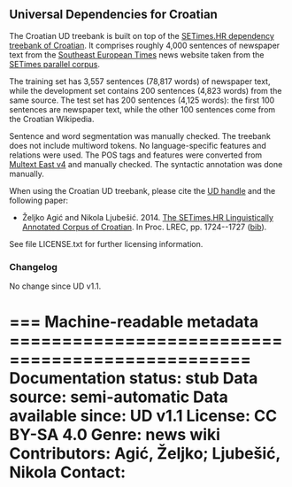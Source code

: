 ## Universal Dependencies for Croatian

The Croatian UD treebank is built on top of the [SETimes.HR dependency treebank of Croatian](https://github.com/ffnlp/sethr).
It comprises roughly 4,000 sentences of newspaper text from the
[Southeast European Times](http://en.wikipedia.org/wiki/Southeast_European_Times) news website taken from the
[SETimes parallel corpus](http://nlp.ffzg.hr/resources/corpora/setimes/).

The training set has 3,557 sentences (78,817 words) of newspaper text, while the development set contains 200 sentences
(4,823 words) from the same source. The test set has 200 sentences (4,125 words): the first 100 sentences are newspaper text,
while the other 100 sentences come from the Croatian Wikipedia.

Sentence and word segmentation was manually checked. The treebank does not include multiword tokens. No language-specific
features and relations were used. The POS tags and features were converted from
[Multext East v4](http://nlp.ffzg.hr/data/tagging/msd-hr.html) and manually checked.
The syntactic annotation was done manually.

When using the Croatian UD treebank, please cite the
[UD handle](https://lindat.mff.cuni.cz/repository/xmlui/handle/11234/LRT-1478) and the following paper:

* Željko Agić and Nikola Ljubešić. 2014.
  [The SETimes.HR Linguistically Annotated Corpus of Croatian](http://www.lrec-conf.org/proceedings/lrec2014/pdf/690_Paper.pdf).
  In Proc. LREC, pp. 1724--1727 ([bib](http://aclweb.org/anthology/L/L14/L14-1542.bib)).

See file LICENSE.txt for further licensing information.

### Changelog

No change since UD v1.1.



=== Machine-readable metadata =================================================
Documentation status: stub
Data source: semi-automatic
Data available since: UD v1.1
License: CC BY-SA 4.0
Genre: news wiki
Contributors: Agić, Željko; Ljubešić, Nikola
Contact:
===============================================================================
